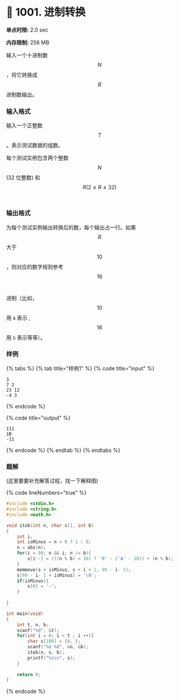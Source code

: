 # 💛 1001. 进制转换

**单点时限:** 2.0 sec

**内存限制:** 256 MB

输入一个十进制数$$N$$，将它转换成$$R$$进制数输出。

### 输入格式

输入一个正整数$$T$$。表示测试数据的组数。

每个测试实例包含两个整数 $$N$$(32 位整数) 和$$R(2 \le R \le 32)$$​

### 输出格式

为每个测试实例输出转换后的数，每个输出占一行。如果$$R$$大于 $$10$$ ，则对应的数字规则参考$$16$$​

进制（比如，$$10$$用 `A` 表示 ,$$16$$用 `G` 表示等等）。

### 样例

{% tabs %}
{% tab title="样例1" %}
{% code title="input" %}
```
3
7 2
23 12
-4 3
```
{% endcode %}

{% code title="output" %}
```
111
1B
-11
```
{% endcode %}
{% endtab %}
{% endtabs %}

### 题解

(这里要要补充解答过程，找一下解释图)

{% code lineNumbers="true" %}
```c
#include <stdio.h>
#include <string.h>
#include <math.h>

void itob(int n, char s[], int b)
{ 
	int i;
	int isMinus = n < 0 ? 1 : 0;
	n = abs(n);
	for(i = 98; n && i; n /= b){
		s[i--] = (((n % b) < 10) ? '0' : ('A' - 10)) + (n % b);
	}
	memmove(s + isMinus, s + i + 1, 99 - i- 1);
	s[99 - i- 1 + isMinus] = '\0';
	if(isMinus){
		s[0] = '-';
	}
	
}

int main(void)
{
	int t, n, b;
	scanf("%d", &t);
	for(int i = 0; i < t ; i ++){
		char s[100] = {0, };
		scanf("%d %d", &n, &b);
		itob(n, s, b);
		printf("%s\n", s);
	}
	
	return 0;
}
```
{% endcode %}

